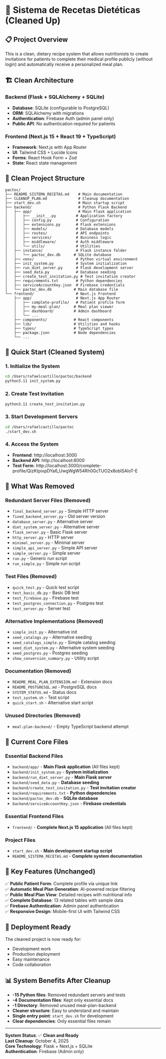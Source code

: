 # 🥗 Sistema de Recetas Dietéticas (Cleaned Up)

## 📋 Project Overview

This is a clean, dietary recipe system that allows nutritionists to create invitations for patients to complete their medical profile publicly (without login) and automatically receive a personalized meal plan.

## 🏗️ Clean Architecture

### Backend (Flask + SQLAlchemy + SQLite)
- **Database**: SQLite (configurable to PostgreSQL)
- **ORM**: SQLAlchemy with migrations
- **Authentication**: Firebase Auth (admin panel only)
- **Public API**: No authentication required for patients

### Frontend (Next.js 15 + React 19 + TypeScript)
- **Framework**: Next.js with App Router
- **UI**: Tailwind CSS + Lucide Icons
- **Forms**: React Hook Form + Zod
- **State**: React state management

## 📁 Clean Project Structure

```
pactoc/
├── README_SISTEMA_RECETAS.md    # Main documentation
├── CLEANUP_PLAN.md              # Cleanup documentation
├── start_dev.sh                 # Main startup script
├── backend/                     # Python Flask Backend
│   ├── app/                     # Main Flask application
│   │   ├── __init__.py         # Application factory
│   │   ├── config.py           # Configuration
│   │   ├── extensions.py       # Flask extensions
│   │   ├── models/             # Database models
│   │   ├── routes/             # API endpoints
│   │   ├── services/           # Business logic
│   │   ├── middleware/         # Auth middleware
│   │   └── utils/              # Utilities
│   ├── instance/               # Flask instance folder
│   │   └── pactoc_dev.db      # SQLite database
│   ├── venv/                   # Python virtual environment
│   ├── init_system.py          # System initialization
│   ├── run_diet_server.py      # Flask development server
│   ├── seed_data.py            # Database seeding
│   ├── create_test_invitation.py # Test invitation creator
│   ├── requirements.txt        # Python dependencies
│   ├── serviceAccountKey.json  # Firebase credentials
│   └── pactoc_dev.db          # Main database file
└── frontend/                   # Next.js Frontend
    ├── app/                    # Next.js App Router
    │   ├── complete-profile/   # Patient profile form
    │   ├── my-meal-plan/      # Meal plan viewer
    │   ├── dashboard/         # Admin dashboard
    │   └── ...
    ├── components/            # React components
    ├── lib/                   # Utilities and hooks
    ├── types/                 # TypeScript types
    ├── package.json           # Node dependencies
    └── ...
```

## 🚀 Quick Start (Cleaned System)

### 1. Initialize the System
```bash
cd /Users/rafaelcastillo/pactoc/backend
python3.11 init_system.py
```

### 2. Create Test Invitation
```bash
python3.11 create_test_invitation.py
```

### 3. Start Development Servers
```bash
cd /Users/rafaelcastillo/pactoc
./start_dev.sh
```

### 4. Access the System
- **Frontend**: http://localhost:3000
- **Backend API**: http://localhost:8000
- **Test Form**: http://localhost:3000/complete-profile/QizKtpixpDYa6_UwgWgW54Rh0GcTUO2x8oblSAloT-E

## 🧹 What Was Removed

### Redundant Server Files (Removed)
- `final_backend_server.py` - Simple HTTP server
- `fixed_backend_server.py` - Old server version
- `database_server.py` - Alternative server
- `diet_system_server.py` - Alternative server
- `flask_server.py` - Basic Flask server
- `http_server.py` - HTTP server
- `minimal_server.py` - Minimal server
- `simple_api_server.py` - Simple API server
- `simple_server.py` - Simple server
- `run.py` - Generic run script
- `run_simple.py` - Simple run script

### Test Files (Removed)
- `quick_test.py` - Quick test script
- `test_basic_db.py` - Basic DB test
- `test_firebase.py` - Firebase test
- `test_postgres_connection.py` - Postgres test
- `test_server.py` - Server test

### Alternative Implementations (Removed)
- `simple_init.py` - Alternative init
- `seed_catalogs.py` - Alternative seeding
- `seed_catalogs_simple.py` - Simple catalog seeding
- `seed_diet_system.py` - Alternative system seeding
- `seed_postgres.py` - Postgres seeding
- `show_conversion_summary.py` - Utility script

### Documentation (Removed)
- `README_MEAL_PLAN_EXTENSION.md` - Extension docs
- `README_POSTGRESQL.md` - PostgreSQL docs
- `SYSTEM_STATUS.md` - Status docs
- `test_system.sh` - Test script
- `quick_start.sh` - Alternative start script

### Unused Directories (Removed)
- `meal-plan-backend/` - Empty TypeScript backend attempt

## 🎯 Current Core Files

### Essential Backend Files
- `backend/app/` - **Main Flask application** (All files kept)
- `backend/init_system.py` - **System initialization**
- `backend/run_diet_server.py` - **Main Flask server**
- `backend/seed_data.py` - **Database seeding**
- `backend/create_test_invitation.py` - **Test invitation creator**
- `backend/requirements.txt` - **Python dependencies**
- `backend/pactoc_dev.db` - **SQLite database**
- `backend/serviceAccountKey.json` - **Firebase credentials**

### Essential Frontend Files
- `frontend/` - **Complete Next.js 15 application** (All files kept)

### Project Files
- `start_dev.sh` - **Main development startup script**
- `README_SISTEMA_RECETAS.md` - **Complete system documentation**

## 🔧 Key Features (Unchanged)

✅ **Public Patient Form**: Complete profile via unique link  
✅ **Automatic Meal Plan Generation**: AI-powered recipe filtering  
✅ **Public Meal Plan View**: Detailed recipes with nutritional info  
✅ **Complete Database**: 13 related tables with sample data  
✅ **Firebase Authentication**: Admin panel authentication  
✅ **Responsive Design**: Mobile-first UI with Tailwind CSS  

## 🚀 Deployment Ready

The cleaned project is now ready for:
- Development work
- Production deployment
- Easy maintenance
- Code collaboration

## 📊 System Benefits After Cleanup

- **-15 Python files**: Removed redundant servers and tests
- **-4 Documentation files**: Kept only essential docs
- **-1 Directory**: Removed unused meal-plan-backend
- **Cleaner structure**: Easy to understand and maintain
- **Single entry point**: `start_dev.sh` for development
- **Clear dependencies**: Only essential files remain

---

**System Status**: ✅ **Clean and Ready**  
**Last Cleanup**: October 4, 2025  
**Core Technology**: Flask + Next.js + SQLite  
**Authentication**: Firebase (Admin only)
